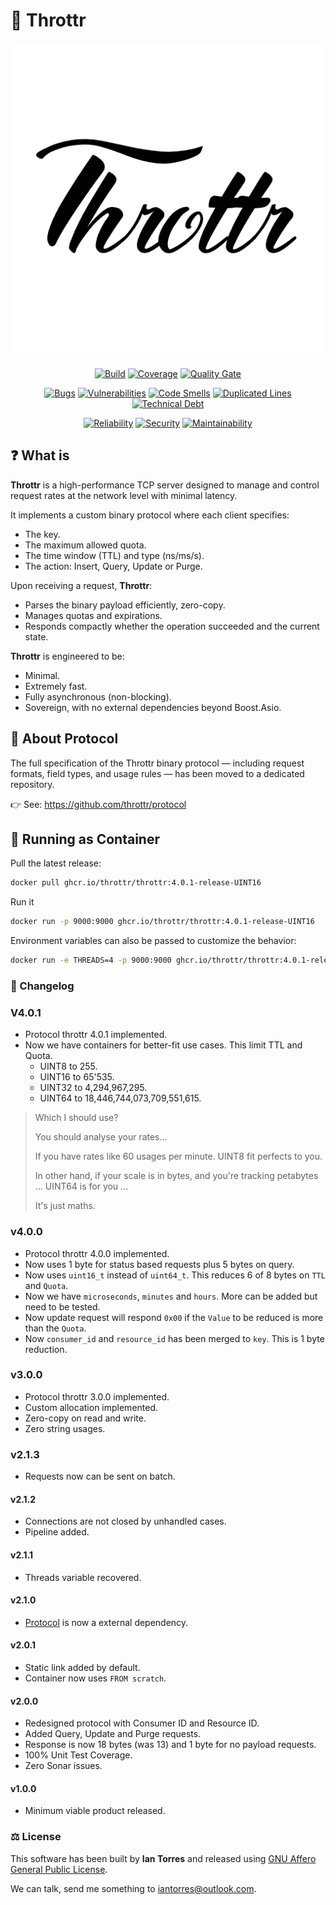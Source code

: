 # 🚀 Throttr

<p align="center"><a href="https://throttr.cl" target="_blank"><img src="./throttr.png" alt="Throttr"></a></p>

<p align="center">
<a href="https://github.com/throttr/throttr/actions/workflows/build.yml"><img src="https://github.com/throttr/throttr/actions/workflows/build.yml/badge.svg" alt="Build"></a>
<a href="https://codecov.io/gh/throttr/throttr"><img src="https://codecov.io/gh/throttr/throttr/graph/badge.svg?token=QCWYBNCJ0T" alt="Coverage"></a>
<a href="https://sonarcloud.io/project/overview?id=throttr_throttr"><img src="https://sonarcloud.io/api/project_badges/measure?project=throttr_throttr&metric=alert_status" alt="Quality Gate"></a>
</p>

<p align="center">
<a href="https://sonarcloud.io/project/overview?id=throttr_throttr"><img src="https://sonarcloud.io/api/project_badges/measure?project=throttr_throttr&metric=bugs" alt="Bugs"></a>
<a href="https://sonarcloud.io/project/overview?id=throttr_throttr"><img src="https://sonarcloud.io/api/project_badges/measure?project=throttr_throttr&metric=vulnerabilities" alt="Vulnerabilities"></a>
<a href="https://sonarcloud.io/project/overview?id=throttr_throttr"><img src="https://sonarcloud.io/api/project_badges/measure?project=throttr_throttr&metric=code_smells" alt="Code Smells"></a>
<a href="https://sonarcloud.io/project/overview?id=throttr_throttr"><img src="https://sonarcloud.io/api/project_badges/measure?project=throttr_throttr&metric=duplicated_lines_density" alt="Duplicated Lines"></a>
<a href="https://sonarcloud.io/project/overview?id=throttr_throttr"><img src="https://sonarcloud.io/api/project_badges/measure?project=throttr_throttr&metric=sqale_index" alt="Technical Debt"></a>
</p>

<p align="center">
<a href="https://sonarcloud.io/project/overview?id=throttr_throttr"><img src="https://sonarcloud.io/api/project_badges/measure?project=throttr_throttr&metric=reliability_rating" alt="Reliability"></a>
<a href="https://sonarcloud.io/project/overview?id=throttr_throttr"><img src="https://sonarcloud.io/api/project_badges/measure?project=throttr_throttr&metric=security_rating" alt="Security"></a>
<a href="https://sonarcloud.io/project/overview?id=throttr_throttr"><img src="https://sonarcloud.io/api/project_badges/measure?project=throttr_throttr&metric=sqale_rating" alt="Maintainability"></a>
</p>

## ❓ What is 

**Throttr** is a high-performance TCP server designed to manage and control request rates at the network level with minimal latency.

It implements a custom binary protocol where each client specifies:

- The key. 
- The maximum allowed quota.
- The time window (TTL) and type (ns/ms/s).
- The action: Insert, Query, Update or Purge.

Upon receiving a request, **Throttr**:

- Parses the binary payload efficiently, zero-copy.
- Manages quotas and expirations.
- Responds compactly whether the operation succeeded and the current state.

**Throttr** is engineered to be:

- Minimal.
- Extremely fast.
- Fully asynchronous (non-blocking).
- Sovereign, with no external dependencies beyond Boost.Asio.

## 📜 About Protocol

The full specification of the Throttr binary protocol — including request formats, field types, and usage rules — has been moved to a dedicated repository.

👉 See: https://github.com/throttr/protocol

## 🐳 Running as Container

Pull the latest release:

```bash
docker pull ghcr.io/throttr/throttr:4.0.1-release-UINT16
```

Run it

```bash
docker run -p 9000:9000 ghcr.io/throttr/throttr:4.0.1-release-UINT16
```

Environment variables can also be passed to customize the behavior:

```bash
docker run -e THREADS=4 -p 9000:9000 ghcr.io/throttr/throttr:4.0.1-release-UINT16
```

### 📝 Changelog

### V4.0.1

- Protocol throttr 4.0.1 implemented.
- Now we have containers for better-fit use cases. This limit TTL and Quota.
  - UINT8 to 255.
  - UINT16 to 65'535.
  - UINT32 to 4,294,967,295.
  - UINT64 to 18,446,744,073,709,551,615.

> Which I should use?
> 
> You should analyse your rates... 
> 
> If you have rates like 60 usages per minute. UINT8 fit perfects to you.
> 
> In other hand, if your scale is in bytes, and you're tracking petabytes ... UINT64 is for you ... 
> 
> It's just maths. 

### v4.0.0

- Protocol throttr 4.0.0 implemented.
- Now uses 1 byte for status based requests plus 5 bytes on query.
- Now uses `uint16_t` instead of `uint64_t`. This reduces 6 of 8 bytes on `TTL` and `Quota`.
- Now we have `microseconds`, `minutes` and `hours`. More can be added but need to be tested.
- Now update request will respond `0x00` if the `Value` to be reduced is more than the `Quota`.
- Now `consumer_id` and `resource_id` has been merged to `key`. This is 1 byte reduction.

### v3.0.0

- Protocol throttr 3.0.0 implemented.
- Custom allocation implemented.
- Zero-copy on read and write.
- Zero string usages.

### v2.1.3

- Requests now can be sent on batch.

#### v2.1.2

- Connections are not closed by unhandled cases.
- Pipeline added.

#### v2.1.1

- Threads variable recovered.

#### v2.1.0

- [Protocol](https://github.com/throttr/protocol) is now a external dependency.

#### v2.0.1

- Static link added by default.
- Container now uses `FROM scratch`.

#### v2.0.0

- Redesigned protocol with Consumer ID and Resource ID.
- Added Query, Update and Purge requests.
- Response is now 18 bytes (was 13) and 1 byte for no payload requests.
- 100% Unit Test Coverage.
- Zero Sonar issues.

#### v1.0.0

- Minimum viable product released.

### ⚖️ License

This software has been built by **Ian Torres** and released using [GNU Affero General Public License](./LICENSE).

We can talk, send me something to [iantorres@outlook.com](mailto:iantorres@outlook.com).
